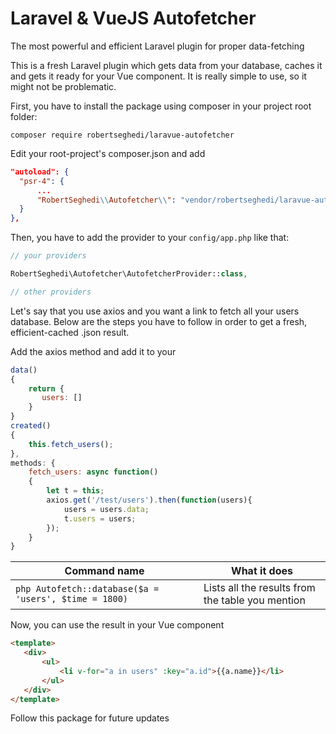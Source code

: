 # Laravel & VueJS Autofetcher
 The most powerful and efficient Laravel plugin for proper data-fetching
 
 This is a fresh Laravel plugin which gets data from your database, caches it and gets it ready for your Vue component. It is really simple to use, so it might not be problematic. 
 
 First, you have to install the package using composer in your project root folder:
 ```
 composer require robertseghedi/laravue-autofetcher
 ```
  Edit your root-project's composer.json and add
  ```json
 "autoload": {
    "psr-4": {
        ...
        "RobertSeghedi\\Autofetcher\\": "vendor/robertseghedi/laravue-autofetcher/src"
    }
},
   ```
 Then, you have to add the provider to your ```config/app.php``` like that:
 ```php
 // your providers

RobertSeghedi\Autofetcher\AutofetcherProvider::class, 

// other providers
 ```
 
 Let's say that you use axios and you want a link to fetch all your users database. Below are the steps you have to follow in order to get a fresh, efficient-cached .json result.
 
 Add the axios method and add it to your 

 ```js
data()
{
     return {
        users: []
     }
}
created()
{
     this.fetch_users();
},
methods: {
     fetch_users: async function()
     {
         let t = this;
         axios.get('/test/users').then(function(users){
             users = users.data;
             t.users = users;
         });
     }
}
 ```
 
| Command name | What it does |
| --- | --- |
| ```php Autofetch::database($a = 'users', $time = 1800)``` | Lists all the results from the table you mention|

Now, you can use the result in your Vue component
 ```html
<template>
    <div>
        <ul>
            <li v-for="a in users" :key="a.id">{{a.name}}</li>
        </ul>
    </div>
</template>
   ```
   
Follow this package for future updates
